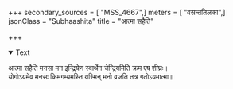 +++
secondary_sources = [ "MSS_4667",]
meters = [ "वसन्ततिलका",]
jsonClass = "Subhaashita"
title = "आत्मा सहैति"

+++

<details open><summary>Text</summary>

आत्मा सहैति मनसा मन इन्द्रियेण स्वार्थेन चेन्द्रियमिति क्रम एष शीघ्रः।  
योगोऽयमेव मनसः किमगम्यमस्ति यस्मिन् मनो व्रजति तत्र गतोऽयमात्मा॥
</details>
